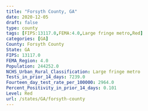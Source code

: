 ```yaml
---
title: "Forsyth County, GA"
date: 2020-12-05
draft: false
type: county
tags: [FIPS:13117.0,FEMA:4.0,Large fringe metro,Red]
categories: [GA]
County: Forsyth County
State: GA
FIPS: 13117.0
FEMA_Region: 4.0
Population: 244252.0
NCHS_Urban_Rural_Classification: Large fringe metro
Tests_in_prior_14_days: 7239.0
Fourteen_day_test_rate_per_100000: 2964.0
Percent_Positivity_in_prior_14_days: 0.101
Level: Red
url: /states/GA/forsyth-county
---
```



